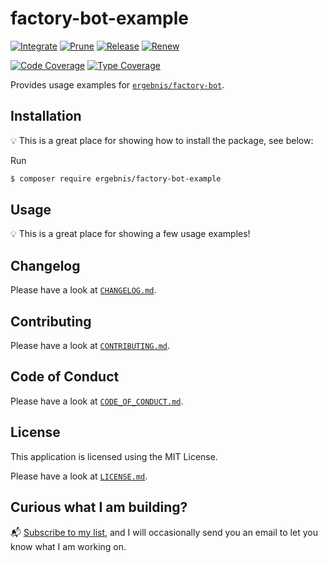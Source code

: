 # factory-bot-example

[![Integrate](https://github.com/ergebnis/factory-bot-example/workflows/Integrate/badge.svg?branch=main)](https://github.com/ergebnis/factory-bot-example/actions)
[![Prune](https://github.com/ergebnis/factory-bot-example/workflows/Prune/badge.svg?branch=main)](https://github.com/ergebnis/factory-bot-example/actions)
[![Release](https://github.com/ergebnis/factory-bot-example/workflows/Release/badge.svg?branch=main)](https://github.com/ergebnis/factory-bot-example/actions)
[![Renew](https://github.com/ergebnis/factory-bot-example/workflows/Renew/badge.svg?branch=main)](https://github.com/ergebnis/factory-bot-example/actions)

[![Code Coverage](https://codecov.io/gh/ergebnis/factory-bot-example/branch/main/graph/badge.svg)](https://codecov.io/gh/ergebnis/factory-bot-example)
[![Type Coverage](https://shepherd.dev/github/ergebnis/factory-bot-example/coverage.svg)](https://shepherd.dev/github/ergebnis/factory-bot-example)

Provides usage examples for [`ergebnis/factory-bot`](https://github.com/ergebnis/factory-bot).

## Installation

:bulb: This is a great place for showing how to install the package, see below:

Run

```sh
$ composer require ergebnis/factory-bot-example
```

## Usage

:bulb: This is a great place for showing a few usage examples!

## Changelog

Please have a look at [`CHANGELOG.md`](CHANGELOG.md).

## Contributing

Please have a look at [`CONTRIBUTING.md`](.github/CONTRIBUTING.md).

## Code of Conduct

Please have a look at [`CODE_OF_CONDUCT.md`](https://github.com/ergebnis/.github/blob/main/CODE_OF_CONDUCT.md).

## License

This application is licensed using the MIT License.

Please have a look at [`LICENSE.md`](LICENSE.md).

## Curious what I am building?

:mailbox_with_mail: [Subscribe to my list](https://localheinz.com/projects/), and I will occasionally send you an email to let you know what I am working on.
